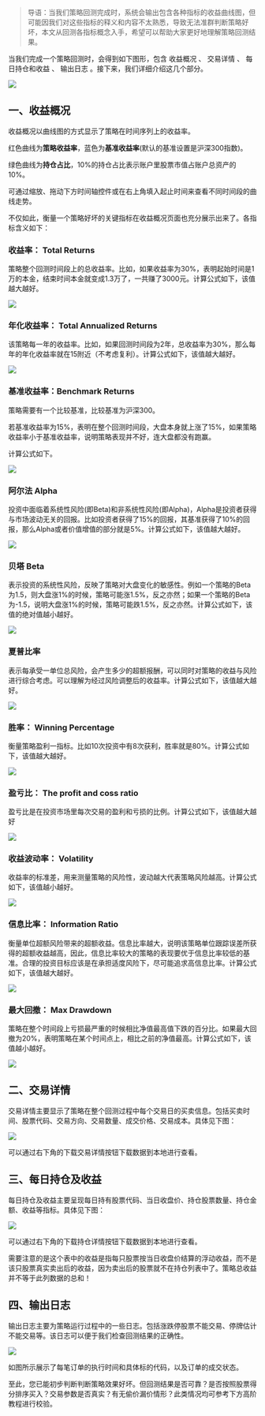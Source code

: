 > 导语：当我们策略回测完成时，系统会输出包含各种指标的收益曲线图，但可能因我们对这些指标的释义和内容不太熟悉，导致无法准群判断策略好坏，本文从回测各指标概念入手，希望可以帮助大家更好地理解策略回测结果。

当我们完成一个策略回测时，会得到如下图形，包含 收益概况 、 交易详情 、 每日持仓和收益 、 输出日志 。接下来，我们详细介绍这几个部分。

![](https://cdn.bigquant.com/community/uploads/default/optimized/3X/4/3/4359701316ac01acd9e7968988d6ce16d42728e9_1_1380x692.png)

## 一、收益概况

收益概况以曲线图的方式显示了策略在时间序列上的收益率。

红色曲线为**策略收益率**，蓝色为**基准收益率**(默认的基准设置是沪深300指数)。

绿色曲线为**持仓占比**，10%的持仓占比表示账户里股票市值占账户总资产的10%。

可通过缩放、拖动下方时间轴控件或在右上角填入起止时间来查看不同时间段的曲线走势。

不仅如此，衡量一个策略好坏的关键指标在收益概况页面也充分展示出来了。各指标含义如下：

### 收益率： Total Returns

策略整个回测时间段上的总收益率。比如，如果收益率为30%，表明起始时间是1万的本金，结束时间本金就变成1.3万了，一共赚了3000元。计算公式如下，该值越大越好。

![](./TotalReturns.png)

### 年化收益率： Total Annualized Returns

该策略每一年的收益率。比如，如果回测时间段为2年，总收益率为30%，那么每年的年化收益率就在15附近（不考虑复利）。计算公式如下，该值越大越好。

![](./TotalAnnualizedReturns.png)

### 基准收益率：Benchmark Returns

策略需要有一个比较基准，比较基准为沪深300。

若基准收益率为15%，表明在整个回测时间段，大盘本身就上涨了15%，如果策略收益率小于基准收益率，说明策略表现并不好，连大盘都没有跑赢。

计算公式如下。

![](./BenchmarkReturns.png)

### 阿尔法 Alpha

投资中面临着系统性风险(即Beta)和非系统性风险(即Alpha)，Alpha是投资者获得与市场波动无关的回报。比如投资者获得了15%的回报，其基准获得了10%的回报，那么Alpha或者价值增值的部分就是5%。计算公式如下，该值越大越好。

![](./Alpha.png)

### 贝塔 Beta

表示投资的系统性风险，反映了策略对大盘变化的敏感性。例如一个策略的Beta为1.5，则大盘涨1%的时候，策略可能涨1.5%，反之亦然；如果一个策略的Beta为-1.5，说明大盘涨1%的时候，策略可能跌1.5%，反之亦然。计算公式如下，该值的绝对值越小越好。

![](./Beta.png)

### 夏普比率

表示每承受一单位总风险，会产生多少的超额报酬，可以同时对策略的收益与风险进行综合考虑。可以理解为经过风险调整后的收益率。计算公式如下，该值越大越好。

![](./Sharp.png)

### 胜率： Winning Percentage

衡量策略盈利一指标。比如10次投资中有8次获利，胜率就是80%。计算公式如下，该值越大越好。

![](./WinningPercentage.png)

### 盈亏比： The profit and coss ratio

盈亏比是在投资市场里每次交易的盈利和亏损的比例。计算公式如下，该值越大越好

![](./TheProfitAndCossRatio.png)

### 收益波动率： Volatility

收益率的标准差，用来测量策略的风险性，波动越大代表策略风险越高。计算公式如下，该值越小越好。

![](./Volatility.png)

### 信息比率： Information Ratio

衡量单位超额风险带来的超额收益。信息比率越大，说明该策略单位跟踪误差所获得的超额收益越高，因此，信息比率较大的策略的表现要优于信息比率较低的基准。合理的投资目标应该是在承担适度风险下，尽可能追求高信息比率。计算公式如下，该值越大越好。

![](./InformationRatio.png)

### 最大回撤： Max Drawdown

策略在整个时间段上亏损最严重的时候相比净值最高值下跌的百分比。如果最大回撤为20%，表明策略在某个时间点上，相比之前的净值最高。计算公式如下，该值越小越好。

![](./MaxDrawDown.png)

## 二、交易详情

交易详情主要显示了策略在整个回测过程中每个交易日的买卖信息。包括买卖时间、股票代码、交易方向、交易数量、成交价格、交易成本。具体见下图：

![](https://cdn.bigquant.com/community/uploads/default/original/3X/c/8/c852bfc4721cbdcef420ebed8d30250d02cf666c.png)

可以通过右下角的下载交易详情按钮下载数据到本地进行查看。

## 三、每日持仓及收益

每日持仓及收益主要呈现每日持有股票代码、当日收盘价、持仓股票数量、持仓金额、收益等指标。具体见下图：

![](https://cdn.bigquant.com/community/uploads/default/original/3X/f/e/fe4784341799b41a04031101b559573bdea0b434.png)

可以通过右下角的下载持仓详情按钮下载数据到本地进行查看。

需要注意的是这个表中的收益是指每只股票按当日收盘价结算的浮动收益，而不是该只股票真实卖出后的收益，因为卖出后的股票就不在持仓列表中了。策略总收益并不等于此列数据的总和！

## 四、输出日志

输出日志主要为策略运行过程中的一些日志。包括涨跌停股票不能交易、停牌估计不能交易等。该日志可以便于我们检查回测结果的正确性。

![](https://cdn.bigquant.com/community/uploads/default/original/3X/f/7/f7440cf4c600ffae71434d0df7e23ff43772d15d.png)

如图所示展示了每笔订单的执行时间和具体标的代码，以及订单的成交状态。

至此，您已能初步判断判断策略效果好坏。但回测结果是否可靠？是否按照股票得分排序买入？交易参数是否真实？有无偷价漏价情形？此类情况均可参考下方高阶教程进行校验。
